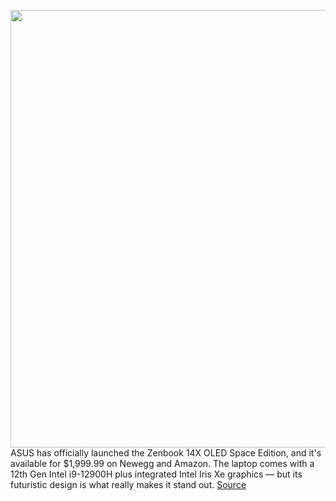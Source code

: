 <img src='https://cdn.vox-cdn.com/thumbor/97wsG2mquQ-P996ZQ6sVRvN_fY8=/0x0:2040x1360/1200x800/filters:focal(857x517:1183x843)/cdn.vox-cdn.com/uploads/chorus_image/image/70749623/akrales_211222_4945_0011.0.jpg' width='700px' /><br/>
ASUS has officially launched the Zenbook 14X OLED Space Edition, and it's available for $1,999.99 on Newegg and Amazon. The laptop comes with a 12th Gen Intel i9-12900H plus integrated Intel Iris Xe graphics — but its futuristic design is what really makes it stand out.
<a href='https://www.theverge.com/2022/4/14/23025096/asus-space-edition-zenbook-14x-oled-laptop-launch'> Source <a/>
